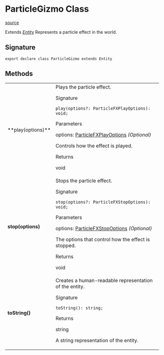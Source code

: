 # ParticleGizmo Class

[source](https://developers.meta.com/horizon-worlds/reference/2.0.0/core_particlegizmo)

Extends *[Entity](/horizon-worlds/reference/2.0.0/core_entity)* Represents a particle effect in the world.

## Signature

```
export declare class ParticleGizmo extends Entity
```

## Methods

<table>
  <tbody>
    <tr>
      <td>**play(options)**</td>
      <td>Plays the particle effect.

Signature

```
play(options?: ParticleFXPlayOptions): void;
```

Parameters

options: [ParticleFXPlayOptions](/horizon-worlds/reference/2.0.0/core_particlefxplayoptions) *(Optional)*

 Controls how the effect is played.

Returns

void</td>
    </tr>
    <tr>
      <td>**stop(options)**</td>
      <td>Stops the particle effect.

Signature

```
stop(options?: ParticleFXStopOptions): void;
```

Parameters

options: [ParticleFXStopOptions](/horizon-worlds/reference/2.0.0/core_particlefxstopoptions) *(Optional)*

 The options that control how the effect is stopped.

Returns

void</td>
    </tr>
    <tr>
      <td>**toString()**</td>
      <td>Creates a human-readable representation of the entity.

Signature

```
toString(): string;
```

Returns

string

A string representation of the entity.</td>
    </tr>
  </tbody>
</table>